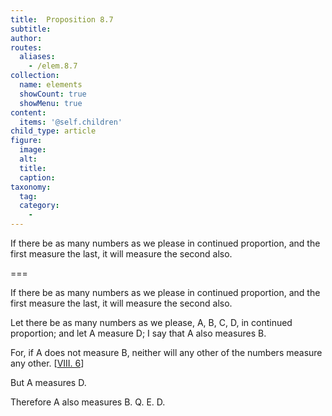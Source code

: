 ```yaml
---
title:  Proposition 8.7
subtitle: 
author:
routes:
  aliases:
    - /elem.8.7
collection:
  name: elements
  showCount: true
  showMenu: true
content:
  items: '@self.children'
child_type: article
figure:
  image:
  alt:
  title:
  caption:
taxonomy:
  tag:
  category:
    - 
---
```


<p>
       <hi rend="ital">If there be as many numbers as we please in continued proportion, and the first measure the last, it will measure the second also.</hi>
      </p>

===

<p>
       <span class="ital">If there be as many numbers as we please in continued proportion, and the first measure the last, it will measure the second also.</span>
      </p>

<p>Let there be as many numbers as we please, <span class="ital">A</span>, <span class="ital">B</span>, <span class="ital">C</span>, <span class="ital">D</span>, in continued proportion; and let <span class="ital">A</span> measure <span class="ital">D</span>; I say that <span class="ital">A</span> also measures <span class="ital">B</span>. 
      </p>

<p>For, if <span class="ital">A</span> does not measure <span class="ital">B</span>, neither will any other of the numbers measure any other. [<a href="/elem.8.6">VIII. 6</a>] </p>

<p>But <span class="ital">A</span> measures <span class="ital">D</span>. </p>

<p>Therefore <span class="ital">A</span> also measures <span class="ital">B</span>. Q. E. D.</p>
